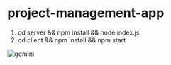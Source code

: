 # project-management-app
1. cd server && npm install && node index.js
2. cd client && npm install && npm start

![gemini](https://github.com/wuling31715/project-management-app/blob/main/gemini.png?raw=true)